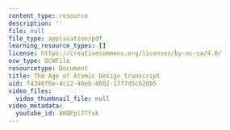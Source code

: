 ```yaml
---
content_type: resource
description: ''
file: null
file_type: application/pdf
learning_resource_types: []
license: https://creativecommons.org/licenses/by-nc-sa/4.0/
ocw_type: OCWFile
resourcetype: Document
title: The Age of Atomic Design transcript
uid: f4346f6e-4c12-46eb-8602-1777d5c62db5
video_files:
  video_thumbnail_file: null
video_metadata:
  youtube_id: 8KQPpl77fuk
---
```

